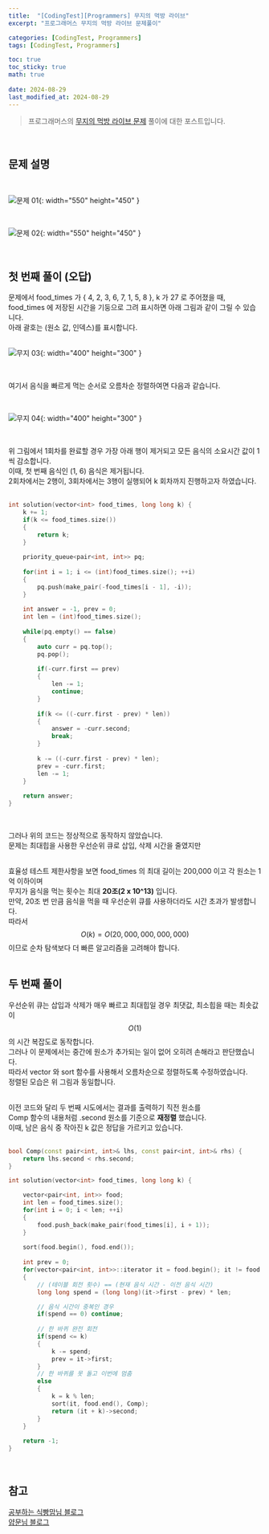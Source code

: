 ```yaml
---
title:  "[CodingTest][Programmers] 무지의 먹방 라이브"
excerpt: "프로그래머스 무지의 먹방 라이브 문제풀이"

categories: [CodingTest, Programmers]
tags: [CodingTest, Programmers]

toc: true
toc_sticky: true
math: true
 
date: 2024-08-29
last_modified_at: 2024-08-29
---
```


> 프로그래머스의 [무지의 먹방 라이브 문제](https://school.programmers.co.kr/learn/courses/30/lessons/42891#) 풀이에 대한 포스트입니다.  

<br/>

## 문제 설명

<br/>

![문제 01](/assets/img/Programmers/무지의_먹방_01.png){: width="550" height="450" }  

<br/>

![문제 02](/assets/img/Programmers/무지의_먹방_02.png){: width="550" height="450" }  

<br/>

## 첫 번째 풀이 (오답)

문제에서 food_times 가 { 4, 2, 3, 6, 7, 1, 5, 8 }, k 가 27 로 주어졌을 때,  
food_times 에 저장된 시간을 기둥으로 그려 표시하면 아래 그림과 같이 그릴 수 있습니다.  
아래 괄호는 (원소 값, 인덱스)를 표시합니다.  
<br/>

![무지 03](/assets/img/Programmers/무지의_먹방_03.png){: width="400" height="300" }  

<br/>

여기서 음식을 빠르게 먹는 순서로 오름차순 정렬하여면 다음과 같습니다.  

<br/>

![무지 04](/assets/img/Programmers/무지의_먹방_04.png){: width="400" height="300" }  

<br/>

위 그림에서 1회차를 완료할 경우 가장 아래 행이 제거되고 모든 음식의 소요시간 값이 1씩 감소합니다.  
이때, 첫 번째 음식인 (1, 6) 음식은 제거됩니다.  
2회차에서는 2행이, 3회차에서는 3행이 실행되어 k 회차까지 진행하고자 하였습니다.  
<br/>

```cpp
int solution(vector<int> food_times, long long k) {
    k += 1;
    if(k <= food_times.size())
    {
        return k;
    }
    
    priority_queue<pair<int, int>> pq;
    
    for(int i = 1; i <= (int)food_times.size(); ++i)
    {
        pq.push(make_pair(-food_times[i - 1], -i));
    }
    
    int answer = -1, prev = 0;
    int len = (int)food_times.size();
    
    while(pq.empty() == false)
    {
        auto curr = pq.top();
        pq.pop();
        
        if(-curr.first == prev) 
        {
            len -= 1;
            continue;
        }
        
        if(k <= ((-curr.first - prev) * len))
        {
            answer = -curr.second;
            break;
        }
        
        k -= ((-curr.first - prev) * len);
        prev = -curr.first;
        len -= 1;
    }
    
    return answer;
}
```
<br/>

그러나 위의 코드는 정상적으로 동작하지 않았습니다.  
문제는 최대힙을 사용한 우선순위 큐로 삽입, 삭제 시간을 줄였지만  
<br/>

효율성 테스트 제한사항을 보면 food_times 의 최대 길이는 200,000 이고 각 원소는 1억 이하이며  
무지가 음식을 먹는 횟수는 최대 **20조(2 x 10^13)** 입니다.  
만약, 20조 번 만큼 음식을 먹을 때 우선순위 큐를 사용하더라도 시간 초과가 발생합니다.  
따라서 $$O(k) = O(20,000,000,000,000)$$ 이므로 순차 탐색보다 더 빠른 알고리즘을 고려해야 합니다.  
<br/>

## 두 번째 풀이

우선순위 큐는 삽입과 삭제가 매우 빠르고 최대힙일 경우 최댓값, 최소힙을 때는 최솟값이  
$$O(1)$$ 의 시간 복잡도로 동작합니다.  
그러나 이 문제에서는 중간에 원소가 추가되는 일이 없어 오히려 손해라고 판단했습니다.  
따라서 vector 와 sort 함수를 사용해서 오름차순으로 정렬하도록 수정하였습니다.  
정렬된 모습은 위 그림과 동일합니다.  
<br/>

이전 코드와 달리 두 번째 시도에서는 결과를 출력하기 직전 원소를  
Comp 함수의 내용처럼 .second 원소를 기준으로 **재정렬** 했습니다.  
이때, 남은 음식 중 작아진 k 값은 정답을 가르키고 있습니다.  
<br/>

```cpp
bool Comp(const pair<int, int>& lhs, const pair<int, int>& rhs) {
    return lhs.second < rhs.second;
}

int solution(vector<int> food_times, long long k) {

    vector<pair<int, int>> food;
    int len = food_times.size();
    for(int i = 0; i < len; ++i)
    {
        food.push_back(make_pair(food_times[i], i + 1));
    }
    
    sort(food.begin(), food.end());
    
    int prev = 0;
    for(vector<pair<int, int>>::iterator it = food.begin(); it != food.end(); --len, ++it)
    {   
        // (테이블 회전 횟수) == (현재 음식 시간 - 이전 음식 시간)
        long long spend = (long long)(it->first - prev) * len;

        // 음식 시간이 중복인 경우 
        if(spend == 0) continue;
        
        // 한 바퀴 완전 회전
        if(spend <= k)
        {
            k -= spend;
            prev = it->first;
        }
        // 한 바퀴를 못 돌고 이번에 멈춤
        else
        {
            k = k % len;
            sort(it, food.end(), Comp);
            return (it + k)->second;
        }
    }
    
    return -1;
}
```

<br/>

## 참고 
[공부하는 식빵맘님 블로그](https://ansohxxn.github.io/programmers/132/)  
[얍문님 블로그](https://yabmoons.tistory.com/487)  
<br/>